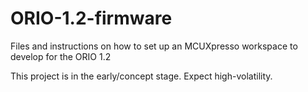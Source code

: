 # ORIO-1.2-firmware
Files and instructions on how to set up an MCUXpresso workspace to develop for the ORIO 1.2

This project is in the early/concept stage. Expect high-volatility.
